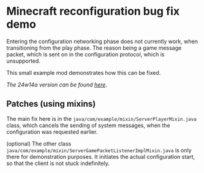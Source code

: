 # Minecraft reconfiguration bug fix demo
Entering the configuration networking phase does not currently work, when transitioning from the play phase.
The reason being a game message packet, which is sent on in the configuration protocol, which is unsupported.

This small example mod demonstrates how this can be fixed.

*The 24w14a version can be found [here](https://github.com/LCLPYT/mc-reconfigure-bug/tree/24w14a)*.

## Patches (using mixins)
The main fix here is in the `java/com/example/mixin/ServerPlayerMixin.java` class, which cancels the sending of system messages, when the configuration was requested earlier.

(optional) The other class `java/com/example/mixin/ServerGamePacketListenerImplMixin.java` is only there for demonstration purposes.
It initiates the actual configuration start, so that the client is not stuck indefinitely.